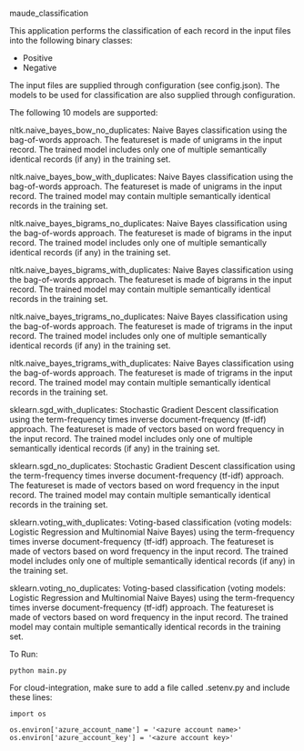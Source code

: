 maude_classification

This application performs the classification of each record in the input files into the following binary classes:

- Positive
- Negative

The input files are supplied through configuration (see config.json). The models to be used for classification are also supplied through configuration.

The following 10 models are supported:

nltk.naive_bayes_bow_no_duplicates: Naive Bayes classification using the bag-of-words approach. The featureset is made of unigrams in the input record. The trained model includes only one of multiple semantically identical records (if any) in the training set.

nltk.naive_bayes_bow_with_duplicates: Naive Bayes classification using the bag-of-words approach. The featureset is made of unigrams in the input record. The trained model may contain multiple semantically identical records in the training set.

nltk.naive_bayes_bigrams_no_duplicates: Naive Bayes classification using the bag-of-words approach. The featureset is made of bigrams in the input record. The trained model includes only one of multiple semantically identical records (if any) in the training set.

nltk.naive_bayes_bigrams_with_duplicates: Naive Bayes classification using the bag-of-words approach. The featureset is made of bigrams in the input record. The trained model may contain multiple semantically identical records in the training set.

nltk.naive_bayes_trigrams_no_duplicates:  Naive Bayes classification using the bag-of-words approach. The featureset is made of trigrams in the input record. The trained model includes only one of multiple semantically identical records (if any) in the training set.

nltk.naive_bayes_trigrams_with_duplicates: Naive Bayes classification using the bag-of-words approach. The featureset is made of trigrams in the input record. The trained model may contain multiple semantically identical records in the training set.

sklearn.sgd_with_duplicates: Stochastic Gradient Descent classification using the term-frequency times inverse document-frequency (tf-idf) approach. The featureset is made of vectors based on word frequency in the input record. The trained model includes only one of multiple semantically identical records (if any) in the training set.

sklearn.sgd_no_duplicates: Stochastic Gradient Descent classification using the term-frequency times inverse document-frequency (tf-idf) approach. The featureset is made of vectors based on word frequency in the input record. The trained model may contain multiple semantically identical records in the training set.

sklearn.voting_with_duplicates: Voting-based classification (voting models: Logistic Regression and Multinomial Naive Bayes) using the term-frequency times inverse document-frequency (tf-idf) approach. The featureset is made of vectors based on word frequency in the input record. The trained model includes only one of multiple semantically identical records (if any) in the training set.

sklearn.voting_no_duplicates: Voting-based classification (voting models: Logistic Regression and Multinomial Naive Bayes) using the term-frequency times inverse document-frequency (tf-idf) approach. The featureset is made of vectors based on word frequency in the input record. The trained model may contain multiple semantically identical records in the training set.


To Run:

```
python main.py
```

For cloud-integration, make sure to add a file called .setenv.py and include these lines:

```
import os

os.environ['azure_account_name'] = '<azure account name>'
os.environ['azure_account_key'] = '<azure account key>'

```